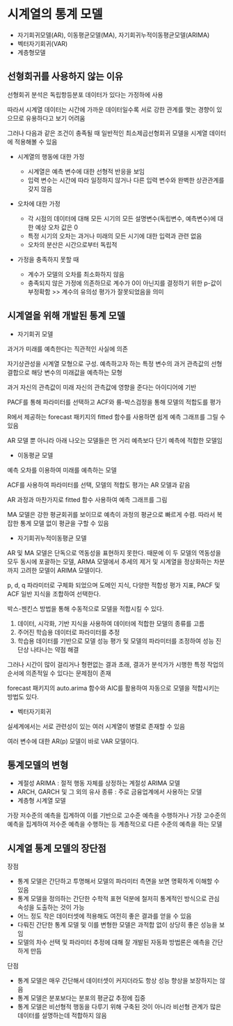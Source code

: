 시계열의 통계 모델
===
* 자기회귀모델(AR), 이동평균모델(MA), 자기회귀누적이동평균모델(ARIMA)
* 벡터자기회귀(VAR)
* 계층형모델


선형회귀를 사용하지 않는 이유
---
선형회귀 분석은 독립항등분포 데이터가 있다는 가정하에 사용

따라서 시계열 데이터는 시간에 가까운 데이터일수록 서로 강한 관계를 맺는 경향이 있으므로 유용하다고 보기 어려움

그러나 다음과 같은 조건이 충족될 때 일반적인 최소제곱선형회귀 모델을 시계열 데이터에 적용해볼 수 있음
* 시계열의 행동에 대한 가정
  * 시계열은 예측 변수에 대한 선형적 반응을 보임
  * 입력 변수는 시간에 따라 일정하지 않거나 다른 입력 변수와 완벽한 상관관계를 갖지 않음
* 오차에 대한 가정
  * 각 시점의 데이터에 대해 모든 시기의 모든 설명변수(독립변수, 예측변수)에 대한 예상 오차 값은 0
  * 특정 시기의 오차는 과거나 미래의 모든 시기에 대한 입력과 관련 없음
  * 오차의 분산은 시간으로부터 독립적
  
* 가정을 충족하지 못할 때
  * 계수가 모델의 오차를 최소화하지 않음
  * 충족되지 않은 가정에 의존하므로 계수가 0이 아닌지를 결정하기 위한 p-값이 부정확함 >> 계수의 유의성 평가가 잘못되었음을 의미

시계열을 위해 개발된 통계 모델
---
* 자기회귀 모델

과거가 미래를 예측한다는 직관적인 사실에 의존

자기상관성을 시계열 모형으로 구성. 예측하고자 하는 특정 변수의 과거 관측값의 선형결합으로 해당 변수의 미래값을 예측하는 모형

과거 자신의 관측값이 미래 자신의 관측값에 영향을 준다는 아이디어에 기반

PACF를 통해 파라미터를 선택하고 ACF와 륭-박스검정을 통해 모델의 적합도를 평가

R에서 제공하는 forecast 패키지의 fitted 함수를 사용하면 쉽게 예측 그래프를 그릴 수 있음

AR 모델 뿐 아니라 아래 나오는 모델들은 먼 거리 예측보다 단기 예측에 적합한 모델임
* 이동평균 모델

예측 오차를 이용하여 미래를 예측하는 모델

ACF를 사용하여 파라미터를 선택, 모델의 적합도 평가는 AR 모델과 같음

AR 과정과 마찬가지로 fitted 함수 사용하여 예측 그래프를 그림

MA 모델은 강한 평균회귀를 보이므로 예측이 과정의 평균으로 빠르게 수렴. 따라서 복잡한 통계 모델 없이 평균을 구할 수 있음

* 자기회귀누적이동평균 모델

AR 및 MA 모델은 단독으로 역동성을 표현하지 못한다. 때문에 이 두 모델의 역동성을 모두 동시에 포괄하는 모델, ARMA 모델에서 추세의 제거 및 시계열을 정상화하는 차분까지 고려한 모델이 ARIMA 모델이다.

p, d, q 파라미터로 구체화 되었으며 도메인 지식, 다양한 적합성 평가 지표, PACF 및 ACF 일반 지식을 조합하여 선택한다.

박스-젠킨스 방법을 통해 수동적으로 모델을 적합시킬 수 있다.

1. 데이터, 시각화, 기반 지식을 사용하여 데이터에 적합한 모델의 종류를 고름
2. 주어진 학습용 데이터로 파라미터를 추정
3. 학습용 데이터를 기반으로 모델 성능 평가 및 모델의 파라미터를 조정하여 성능 진단상 나타나는 약점 해결

그러나 시간이 많이 걸리거나 형편없는 결과 초래, 결과가 분석가가 시행한 특정 작업의 순서에 의존적일 수 있다는 문제점이 존재

forecast 패키지의 auto.arima 함수와 AIC를 활용하여 자동으로 모델을 적합시키는 방법도 있다.

* 벡터자기회귀

실세계에서는 서로 관련성이 있는 여러 시계열이 병렬로 존재할 수 있음

여러 변수에 대한 AR(p) 모델이 바로 VAR 모델이다.

통계모델의 변형
---
* 계절성 ARIMA : 절적 행동 자체를 상정하는 계절성 ARIMA 모델
* ARCH, GARCH 및 그 외의 유사 종류 : 주로 금융업계에서 사용하는 모델
* 계층형 시계열 모델

가장 저수준의 예측을 집계하여 이를 기반으로 고수준 예측을 수행하거나 가장 고수준의 예측을 집계하여 저수준 예측을 수행하는 등 계층적으로 다른 수준의 예측을 하는 모델

시계열 통계 모델의 장단점
---
장점
* 통계 모델은 간단하고 투명해서 모델의 파라미터 측면을 보면 명확하게 이해할 수 있음
* 통계 모델을 정의하는 간단한 수학적 표현 덕분에 철저히 통계적인 방식으로 관심 속성을 도출하는 것이 가능
* 어느 정도 작은 데이터셋에 적용해도 여전히 좋은 결과를 얻을 수 있음
* 다뤄진 간단한 통계 모델 및 이를 변형한 모델은 과적합 없이 상당히 좋은 성능을 보임
* 모델의 차수 선택 및 파라미터 추정에 대해 잘 개발된 자동화 방법론은 예측을 간단하게 만듬

단점
* 통계 모델은 매우 간단해서 데이터셋이 커지더라도 항상 성능 향상을 보장하지는 않음
* 통계 모델은 분포보다는 분포의 평균값 추정에 집중
* 통계 모델은 비선형적 행동을 다루기 위해 구축된 것이 아니라 비선형 관계가 많은 데이터를 설명하는데 적합하지 않음


